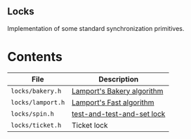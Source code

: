 Locks
-----

Implementation of some standard synchronization primitives.

# Contents
File | Description
---- | -----------
`locks/bakery.h` | [Lamport's Bakery algorithm](http://lamport.azurewebsites.net/pubs/bakery.pdf)
`locks/lamport.h` | [Lamport's Fast algorithm](http://delivery.acm.org/10.1145/10000/7352/p1-lamport.pdf?ip=128.151.150.18&id=7352&acc=ACTIVE%20SERVICE&key=7777116298C9657D%2EDC6AD36C640314EC%2E4D4702B0C3E38B35%2E4D4702B0C3E38B35&__acm__=1522462846_4dcb8e87413a27ff45cdedf439f0d7e1)
`locks/spin.h` | [test-and-test-and-set lock](http://delivery.acm.org/10.1145/810000/808203/p340-rudolph.pdf?ip=128.151.150.2&id=808203&acc=ACTIVE%20SERVICE&key=7777116298C9657D%2EDC6AD36C640314EC%2E4D4702B0C3E38B35%2E4D4702B0C3E38B35&__acm__=1522504209_8b4ece9e8a9e71aa1ae8df4980ea6f9f)
`locks/ticket.h` | Ticket lock

